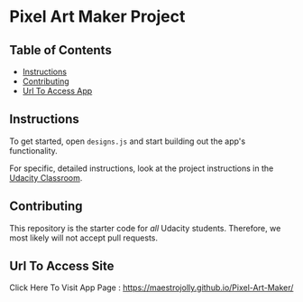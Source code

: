 # Pixel Art Maker Project

## Table of Contents

* [Instructions](#instructions)
* [Contributing](#contributing)
* [Url To Access App](#url-to-access-app)

## Instructions

To get started, open `designs.js` and start building out the app's functionality.

For specific, detailed instructions, look at the project instructions in the [Udacity Classroom](https://classroom.udacity.com/me).

## Contributing

This repository is the starter code for _all_ Udacity students. Therefore, we most likely will not accept pull requests.

## Url To Access Site

Click Here To Visit App Page : https://maestrojolly.github.io/Pixel-Art-Maker/
